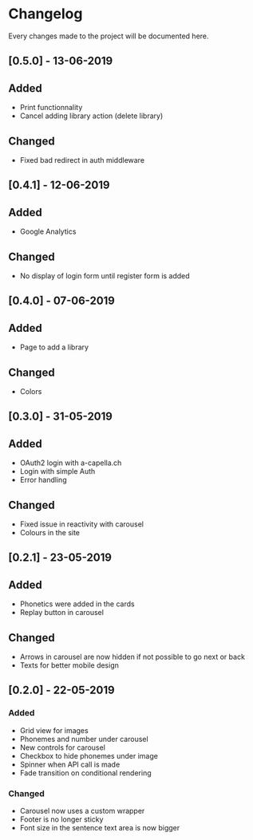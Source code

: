 # Changelog

Every changes made to the project will be documented here.

## [0.5.0] - 13-06-2019
## Added
 - Print functionnality
 - Cancel adding library action (delete library)

## Changed
 - Fixed bad redirect in auth middleware

## [0.4.1] - 12-06-2019
## Added
 - Google Analytics
## Changed
 - No display of login form until register form is added

## [0.4.0] - 07-06-2019
## Added
 - Page to add a library
## Changed
 - Colors

## [0.3.0] - 31-05-2019
## Added
 - OAuth2 login with a-capella.ch
 - Login with simple Auth
 - Error handling

## Changed
 - Fixed issue in reactivity with carousel
 - Colours in the site
 
## [0.2.1] - 23-05-2019
## Added
 - Phonetics were added in the cards
 - Replay button in carousel

## Changed
 - Arrows in carousel are now hidden if not possible to go next or back
 - Texts for better mobile design

## [0.2.0] - 22-05-2019
### Added
 - Grid view for images
 - Phonemes and number under carousel
 - New controls for carousel
 - Checkbox to hide phonemes under image
 - Spinner when API call is made
 - Fade transition on conditional rendering

### Changed
 - Carousel now uses a custom wrapper
 - Footer is no longer sticky
 - Font size in the sentence text area is now bigger

